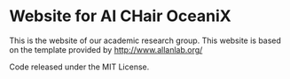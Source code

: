 # Website for AI CHair OceaniX

This is the website of our academic research group.
This website is based on the template provided by http://www.allanlab.org/

Code released under the MIT License.

